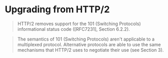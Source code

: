 # Upgrading from HTTP/2
> HTTP/2 removes support for the 101 (Switching Protocols) informational status code ([RFC7231], Section 6.2.2).

> The semantics of 101 (Switching Protocols) aren't applicable to a multiplexed protocol. Alternative protocols are able to use the same mechanisms that HTTP/2 uses to negotiate their use (see Section 3).